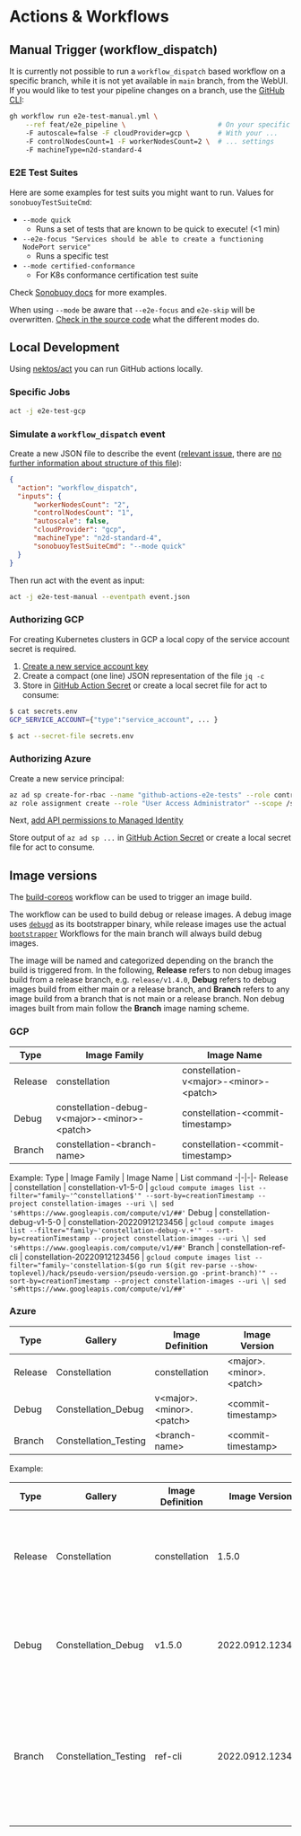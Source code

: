 # Actions & Workflows

## Manual Trigger (workflow_dispatch)

It is currently not possible to run a `workflow_dispatch` based workflow on a specific branch, while it is not yet available in `main` branch, from the WebUI. If you would like to test your pipeline changes on a branch, use the [GitHub CLI](https://github.com/cli/cli):

```bash
gh workflow run e2e-test-manual.yml \
    --ref feat/e2e_pipeline \                       # On your specific branch!
    -F autoscale=false -F cloudProvider=gcp \       # With your ...
    -F controlNodesCount=1 -F workerNodesCount=2 \  # ... settings
    -F machineType=n2d-standard-4
```

### E2E Test Suites

Here are some examples for test suits you might want to run. Values for `sonobuoyTestSuiteCmd`:

* `--mode quick`
    * Runs a set of tests that are known to be quick to execute! (<1 min)
* `--e2e-focus "Services should be able to create a functioning NodePort service"`
    * Runs a specific test
* `--mode certified-conformance`
    * For K8s conformance certification test suite

Check [Sonobuoy docs](https://sonobuoy.io/docs/latest/e2eplugin/) for more examples.

When using `--mode` be aware that `--e2e-focus` and `e2e-skip` will be overwritten. [Check in the source code](https://github.com/vmware-tanzu/sonobuoy/blob/e709787426316423a4821927b1749d5bcc90cb8c/cmd/sonobuoy/app/modes.go#L130) what the different modes do.

## Local Development

Using [nektos/act](https://github.com/nektos/act) you can run GitHub actions locally.

### Specific Jobs

```bash
act -j e2e-test-gcp
```

### Simulate a `workflow_dispatch` event

Create a new JSON file to describe the event ([relevant issue](https://github.com/nektos/act/issues/332), there are [no further information about structure of this file](https://github.com/nektos/act/blob/master/pkg/model/github_context.go#L11)):

```json
{
  "action": "workflow_dispatch",
  "inputs": {
      "workerNodesCount": "2",
      "controlNodesCount": "1",
      "autoscale": false,
      "cloudProvider": "gcp",
      "machineType": "n2d-standard-4",
      "sonobuoyTestSuiteCmd": "--mode quick"
  }
}
```

Then run act with the event as input:

```bash
act -j e2e-test-manual --eventpath event.json
```

### Authorizing GCP

For creating Kubernetes clusters in GCP a local copy of the service account secret is required.

1. [Create a new service account key](https://console.cloud.google.com/iam-admin/serviceaccounts/details/112741463528383500960/keys?authuser=0&project=constellation-331613&supportedpurview=project)
2. Create a compact (one line) JSON representation of the file `jq -c`
3. Store in [GitHub Action Secret](https://github.com/edgelesssys/constellation/settings/secrets/actions) or create a local secret file for act to consume:

```bash
$ cat secrets.env
GCP_SERVICE_ACCOUNT={"type":"service_account", ... }

$ act --secret-file secrets.env
```

### Authorizing Azure

Create a new service principal:

```bash
az ad sp create-for-rbac --name "github-actions-e2e-tests" --role contributor --scopes /subscriptions/0d202bbb-4fa7-4af8-8125-58c269a05435 --sdk-auth
az role assignment create --role "User Access Administrator" --scope /subscriptions/0d202bbb-4fa7-4af8-8125-58c269a05435 --assignee <SERVICE_PRINCIPAL_CLIENT_ID>
```

Next, [add API permissions to Managed Identity](https://github.com/edgelesssys/wiki/blob/master/other_tech/azure.md#adding-api-permission-to-managed-identity)

Store output of `az ad sp ...` in [GitHub Action Secret](https://github.com/edgelesssys/constellation/settings/secrets/actions) or create a local secret file for act to consume.

## Image versions

The [build-coreos](../workflows/build-coreos.yml) workflow can be used to trigger an image build.

The workflow can be used to build debug or release images.
A debug image uses [`debugd`](../../debugd/) as its bootstrapper binary, while release images use the actual [`bootstrapper`](../../bootstrapper/)
Workflows for the main branch will always build debug images.

The image will be named and categorized depending on the branch the build is triggered from.
In the following, __Release__ refers to non debug images build from a release branch, e.g. `release/v1.4.0`,
__Debug__ refers to debug images build from either main or a release branch,
and __Branch__ refers to any image build from a branch that is not main or a release branch.
Non debug images built from main follow the __Branch__ image naming scheme.

### GCP

Type | Image Family | Image Name
-|-|-
Release | constellation | constellation-v\<major\>-\<minor\>-\<patch\>
Debug | constellation-debug-v\<major\>-\<minor\>-\<patch\> | constellation-\<commit-timestamp\>
Branch | constellation-\<branch-name\> | constellation-\<commit-timestamp\>

Example:
Type | Image Family | Image Name | List command
-|-|-|-
Release | constellation | constellation-v1-5-0 | `gcloud compute images list --filter="family~'^constellation$'" --sort-by=creationTimestamp --project constellation-images --uri \| sed 's#https://www.googleapis.com/compute/v1/##'`
Debug | constellation-debug-v1-5-0 | constellation-20220912123456 | `gcloud compute images list --filter="family~'constellation-debug-v.+'" --sort-by=creationTimestamp --project constellation-images --uri \| sed 's#https://www.googleapis.com/compute/v1/##'`
Branch | constellation-ref-cli | constellation-20220912123456 | `gcloud compute images list --filter="family~'constellation-$(go run $(git rev-parse --show-toplevel)/hack/pseudo-version/pseudo-version.go -print-branch)'" --sort-by=creationTimestamp --project constellation-images --uri \| sed 's#https://www.googleapis.com/compute/v1/##'`

### Azure

Type | Gallery | Image Definition | Image Version
-|-|-|-
Release | Constellation | constellation | \<major\>.\<minor\>.\<patch\>
Debug | Constellation_Debug | v\<major\>.\<minor\>.\<patch\> | \<commit-timestamp\>
Branch | Constellation_Testing | \<branch-name\> | \<commit-timestamp\>

Example:

Type | Gallery | Image Definition | Image Version | List command | Community list command
-|-|-|-|-|-
Release | Constellation | constellation | 1.5.0 | `az sig image-version list --resource-group constellation-images --gallery-name Constellation_CVM --gallery-image-definition constellation --query "sort_by([], &publishingProfile.publishedDate)[].id" -o table` | `az sig image-version list-community --public-gallery-name ConstellationCVM-b3782fa0-0df7-4f2f-963e-fc7fc42663df --gallery-image-definition constellation --location northeurope`
Debug | Constellation_Debug | v1.5.0 | 2022.0912.123456 | `az sig image-version list --resource-group constellation-images --gallery-name Constellation_Debug_CVM --gallery-image-definition v1.5.0 --query "sort_by([], &publishingProfile.publishedDate)[].id" -o table` | `az sig image-version list-community --public-gallery-name ConstellationCVM-d1905bb0-a66c-497e-a9e6-4410ca7e3701 --gallery-image-definition v1.5.0 --location northeurope`
Branch | Constellation_Testing | ref-cli | 2022.0912.123456 | `az sig image-version list --resource-group constellation-images --gallery-name Constellation_Testing_CVM --gallery-image-definition $(go run $(git rev-parse --show-toplevel)/hack/pseudo-version/pseudo-version.go -print-branch) --query "sort_by([], &publishingProfile.publishedDate)[].id" -o table` | `az sig image-version list-community --public-gallery-name ConstellationCVM-d1905bb0-a66c-497e-a9e6-4410ca7e3701 --gallery-image-definition $(go run $(git rev-parse --show-toplevel)/hack/pseudo-version/pseudo-version.go -print-branch) --location northeurope`
